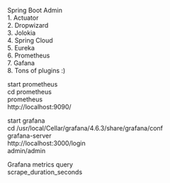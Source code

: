 Spring Boot Admin        
        1. Actuator    
        2. Dropwizard          
        3. Jolokia          
        4. Spring Cloud        
        5. Eureka          
        6. Prometheus          
        7. Gafana      
        8. Tons of plugins :)         
  
start prometheus          
    cd prometheus          
    prometheus          
    http://localhost:9090/          
  
start grafana          
    cd /usr/local/Cellar/grafana/4.6.3/share/grafana/conf          
    grafana-server          
    http://localhost:3000/login          
    admin/admin  
  
Grafana metrics query  
    scrape_duration_seconds